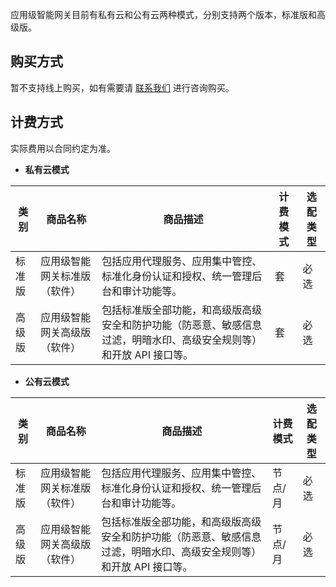 应用级智能网关目前有私有云和公有云两种模式，分别支持两个版本，标准版和高级版。

## 购买方式

暂不支持线上购买，如有需要请 [联系我们](https://cloud.tencent.com/apply/p/y6mbnd4wmwb) 进行咨询购买。

## 计费方式

实际费用以合同约定为准。

- **私有云模式**

| 类 别   | 商品名称                     | 商品描述                                                     | 计费模式 | 选配类型 |
| --------------| ---------------------------- | ------------------------------------------------------------ | -------- | -------- |
| 标准版  | 应用级智能网关标准版（软件） | 包括应用代理服务、应用集中管控、标准化身份认证和授权、统一管理后台和审计功能等。 | 套       | 必选     |
| 高级版   | 应用级智能网关高级版（软件） | 包括标准版全部功能，和高级版高级安全和防护功能（防恶意、敏感信息过滤，明暗水印、高级安全规则等）和开放 API 接口等。 | 套       | 必选     |

- **公有云模式**


| 类 别   | 商品名称                     | 商品描述                                                     | 计费模式 | 选配类型 |
| -------------- | ---------------------------- | ------------------------------------------------------------ | -------- | -------- |
| 标准版   | 应用级智能网关标准版（软件） | 包括应用代理服务、应用集中管控、标准化身份认证和授权、统一管理后台和审计功能等。 | 节点/月  | 必选     |
| 高级版   | 应用级智能网关高级版（软件） | 包括标准版全部功能，和高级版高级安全和防护功能（防恶意、敏感信息过滤，明暗水印、高级安全规则等）和开放 API 接口等。 | 节点/月  | 必选     |
